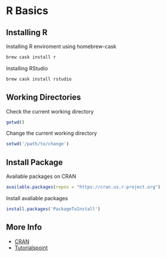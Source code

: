 # R Basics
## Installing R
Installing R enviroment using homebrew-cask
```bash
brew cask install r
```
Installing RStudio
```bash
brew cask install rstudio
```

## Working Directories
Check the current working directory
```R
getwd()
```
Change the current working directory
```R
setwd('/path/to/change')
```
## Install Package
Available packages on CRAN
```R
available.packages(repos = "https://cran.us.r-project.org")
```
Install avaliable packages
```R
install.packages('PackageToInstall')
```
## More Info
- [CRAN](https://cran.r-project.org/)
- [Tutorialspoint](https://www.tutorialspoint.com/r/index.htm)

